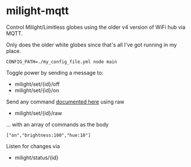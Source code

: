 # milight-mqtt
Control Milight/Limitless globes using the older v4 version of WiFi hub via MQTT.

Only does the older white globes since that's all I've got running in my place.

```
CONFIG_PATH=./my_config_file.yml node main
```

Toggle power by sending a message to:

- milight/set/{id}/off
- milight/set/{id}/on

Send any command [documented here](https://github.com/mwittig/node-milight-promise) using raw

- milight/set/{id}/raw

... with an array of commands as the body

```
["on","brightness:100","hue:10"]
```

Listen for changes via
- milight/status/{id}

